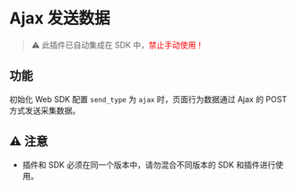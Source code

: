 # Ajax 发送数据
>⚠️ 此插件已自动集成在 SDK 中，<font color=red>禁止手动使用！</font>

## 功能
初始化 Web SDK 配置 `send_type` 为 `ajax` 时，页面行为数据通过 Ajax 的 POST 方式发送采集数据。

## ⚠️ 注意
- 插件和 SDK 必须在同一个版本中，请勿混合不同版本的 SDK 和插件进行使用。